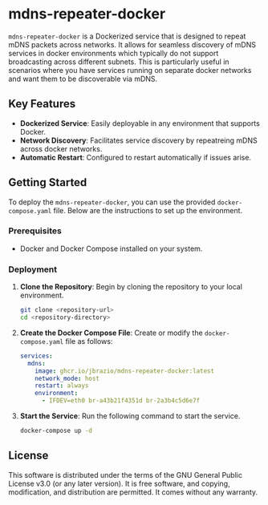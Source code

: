 # mdns-repeater-docker

`mdns-repeater-docker` is a Dockerized service that is designed to repeat mDNS packets across networks. It allows for seamless discovery of mDNS services in docker environments which typically do not support broadcasting across different subnets. This is particularly useful in scenarios where you have services running on separate docker networks and want them to be discoverable via mDNS.

## Key Features

- **Dockerized Service**: Easily deployable in any environment that supports Docker.
- **Network Discovery**: Facilitates service discovery by repeatreing mDNS across docker networks.
- **Automatic Restart**: Configured to restart automatically if issues arise.

## Getting Started

To deploy the `mdns-repeater-docker`, you can use the provided `docker-compose.yaml` file. Below are the instructions to set up the environment.

### Prerequisites

- Docker and Docker Compose installed on your system.

### Deployment

1. **Clone the Repository**: Begin by cloning the repository to your local environment.
   ```bash
   git clone <repository-url>
   cd <repository-directory>
   ```

2. **Create the Docker Compose File**: Create or modify the `docker-compose.yaml` file as follows:

   ```yaml
   services:
     mdns:
       image: ghcr.io/jbrazio/mdns-repeater-docker:latest
       network_mode: host
       restart: always
       environment:
         - IFDEV=eth0 br-a43b21f4351d br-2a3b4c5d6e7f
   ```

3. **Start the Service**:  Run the following command to start the service.
   ```bash
   docker-compose up -d
   ```

## License

This software is distributed under the terms of the GNU General Public License v3.0 (or any later version). It is free software, and copying, modification, and distribution are permitted. It comes without any warranty.

